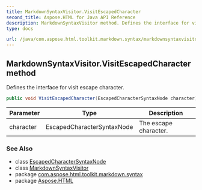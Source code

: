 ```yaml
---
title: MarkdownSyntaxVisitor.VisitEscapedCharacter
second_title: Aspose.HTML for Java API Reference
description: MarkdownSyntaxVisitor method. Defines the interface for visit escape character
type: docs

url: /java/com.aspose.html.toolkit.markdown.syntax/markdownsyntaxvisitor/visitescapedcharacter/
---
```

## MarkdownSyntaxVisitor.VisitEscapedCharacter method

Defines the interface for visit escape character.

```java
public void VisitEscapedCharacter(EscapedCharacterSyntaxNode character)
```

| Parameter | Type | Description |
| --- | --- | --- |
| character | EscapedCharacterSyntaxNode | The escape character. |

### See Also

* class [EscapedCharacterSyntaxNode](../../escapedcharactersyntaxnode/)
* class [MarkdownSyntaxVisitor](../)
* package [com.aspose.html.toolkit.markdown.syntax](../../../com.aspose.html.toolkit.markdown.syntax/)
* package [Aspose.HTML](../../../)
